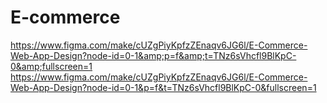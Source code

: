 # E-commerce
https://www.figma.com/make/cUZgPiyKpfzZEnaqv6JG6l/E-Commerce-Web-App-Design?node-id=0-1&amp;p=f&amp;t=TNz6sVhcfl9BlKpC-0&amp;fullscreen=1
https://www.figma.com/make/cUZgPiyKpfzZEnaqv6JG6l/E-Commerce-Web-App-Design?node-id=0-1&p=f&t=TNz6sVhcfl9BlKpC-0&fullscreen=1
